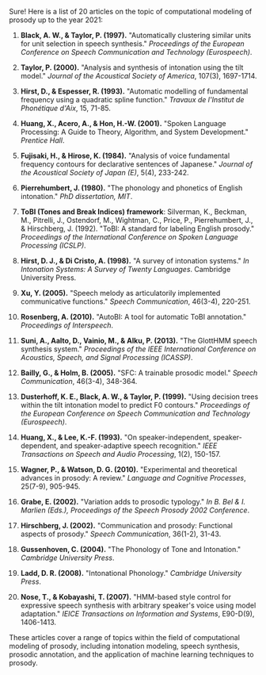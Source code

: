 Sure! Here is a list of 20 articles on the topic of computational modeling of prosody up to the year 2021:

1. **Black, A. W., & Taylor, P. (1997).** "Automatically clustering similar units for unit selection in speech synthesis." *Proceedings of the European Conference on Speech Communication and Technology (Eurospeech)*.

2. **Taylor, P. (2000).** "Analysis and synthesis of intonation using the tilt model." *Journal of the Acoustical Society of America*, 107(3), 1697-1714.

3. **Hirst, D., & Espesser, R. (1993).** "Automatic modelling of fundamental frequency using a quadratic spline function." *Travaux de l'Institut de Phonétique d'Aix*, 15, 71-85.

4. **Huang, X., Acero, A., & Hon, H.-W. (2001).** "Spoken Language Processing: A Guide to Theory, Algorithm, and System Development." *Prentice Hall*.

5. **Fujisaki, H., & Hirose, K. (1984).** "Analysis of voice fundamental frequency contours for declarative sentences of Japanese." *Journal of the Acoustical Society of Japan (E)*, 5(4), 233-242.

6. **Pierrehumbert, J. (1980).** "The phonology and phonetics of English intonation." *PhD dissertation, MIT*.

7. **ToBI (Tones and Break Indices) framework**: Silverman, K., Beckman, M., Pitrelli, J., Ostendorf, M., Wightman, C., Price, P., Pierrehumbert, J., & Hirschberg, J. (1992). "ToBI: A standard for labeling English prosody." *Proceedings of the International Conference on Spoken Language Processing (ICSLP)*.

8. **Hirst, D. J., & Di Cristo, A. (1998).** "A survey of intonation systems." *In Intonation Systems: A Survey of Twenty Languages*. Cambridge University Press.

9. **Xu, Y. (2005).** "Speech melody as articulatorily implemented communicative functions." *Speech Communication*, 46(3-4), 220-251.

10. **Rosenberg, A. (2010).** "AutoBI: A tool for automatic ToBI annotation." *Proceedings of Interspeech*.

11. **Suni, A., Aalto, D., Vainio, M., & Alku, P. (2013).** "The GlottHMM speech synthesis system." *Proceedings of the IEEE International Conference on Acoustics, Speech, and Signal Processing (ICASSP)*.

12. **Bailly, G., & Holm, B. (2005).** "SFC: A trainable prosodic model." *Speech Communication*, 46(3-4), 348-364.

13. **Dusterhoff, K. E., Black, A. W., & Taylor, P. (1999).** "Using decision trees within the tilt intonation model to predict F0 contours." *Proceedings of the European Conference on Speech Communication and Technology (Eurospeech)*.

14. **Huang, X., & Lee, K.-F. (1993).** "On speaker-independent, speaker-dependent, and speaker-adaptive speech recognition." *IEEE Transactions on Speech and Audio Processing*, 1(2), 150-157.

15. **Wagner, P., & Watson, D. G. (2010).** "Experimental and theoretical advances in prosody: A review." *Language and Cognitive Processes*, 25(7-9), 905-945.

16. **Grabe, E. (2002).** "Variation adds to prosodic typology." *In B. Bel & I. Marlien (Eds.), Proceedings of the Speech Prosody 2002 Conference*.

17. **Hirschberg, J. (2002).** "Communication and prosody: Functional aspects of prosody." *Speech Communication*, 36(1-2), 31-43.

18. **Gussenhoven, C. (2004).** "The Phonology of Tone and Intonation." *Cambridge University Press*.

19. **Ladd, D. R. (2008).** "Intonational Phonology." *Cambridge University Press*.

20. **Nose, T., & Kobayashi, T. (2007).** "HMM-based style control for expressive speech synthesis with arbitrary speaker's voice using model adaptation." *IEICE Transactions on Information and Systems*, E90-D(9), 1406-1413.

These articles cover a range of topics within the field of computational modeling of prosody, including intonation modeling, speech synthesis, prosodic annotation, and the application of machine learning techniques to prosody.